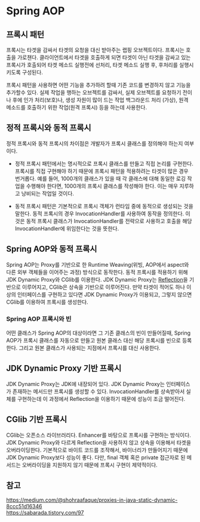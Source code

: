 # Spring AOP

## 프록시 패턴
프록시는 타겟을 감싸서 타겟의 요청을 대신 받아주는 랩핑 오브젝트이다. 프록시는 호출을 가로챈다. 클라이언트에서 타겟을 호출하게 되면 타겟이 아닌 타겟을 감싸고 있는 프록시가 호출되어 타겟 메소드 실행전에 선처리, 타겟 메소드 실행 후, 후처리를 실행시키도록 구성된다.  

프록시 패턴을 사용하면 어떤 기능을 추가하려 할때 기존 코드를 변경하지 않고 기능을 추가할수 있다. 실제 작업을 행하는 오브젝트를 감싸서, 실제 오브젝트를 요청하기 전이나 후에 인가 처리(보호)나, 생성 자원이 많이 드는 작업 백그라운드 처리 (가상), 원격 메소드를 호출하기 위한 작업(원격 프록시) 등을 하는데 사용한다.

## 정적 프록시와 동적 프록시
정적 프록시와 동적 프록시의 차이점은 개발자가 프록시 클래스를 정의해야 하는지 여부이다.

- 정적 프록시 패턴에서는 명시적으로 프록시 클래스를 만들고 직접 논리를 구현한다. 프록시를 직접 구현해야 하기 때문에 프록시 패턴을 적용하려는 타겟이 많은 경우 번거롭다. 예를 들어, 1000개의 클래스가 있을 때 각 클래스에 대해 동일한 로깅 작업을 수행해야 한다면, 1000개의 프록시 클래스를 작성해야 한다. 이는 매우 지루하고 낭비되는 작업일 것이다.

- 동적 프록시 패턴은 기본적으로 프록시 객체가 런타임 중에 동적으로 생성되는 것을 말한다. 동적 프록시의 경우 InvocationHandler를 사용하여 동작을 정의한다. 이것은 동적 프록시 클래스가 InvocationHandler를 전략으로 사용하고 호출을 해당 InvocationHandler에 위임한다는 것을 뜻한다.

## Spring AOP와 동적 프록시
Spring AOP는 Proxy를 기반으로 한 Runtime Weaving(위빙, AOP에서 aspect와 다른 외부 객체들을 이어주는 과정) 방식으로 동작한다. 동적 프록시를 적용하기 위해 JDK Dynamic Proxy와 CGlib를 이용한다. JDK Dynamic Proxy는 [Reflection](https://github.com/yoo-jaein/TIL/blob/main/Java/Reflection.md)을 기반으로 이루어지고, CGlib은 상속을 기반으로 이루어진다. 만약 타겟이 적어도 하나 이상의 인터페이스를 구현하고 있다면 JDK Dynamic Proxy가 이용되고, 그렇지 않으면 CGlib를 이용하여 프록시를 생성한다.    

### Spring AOP 프록시와 빈
어떤 클래스가 Spring AOP의 대상이라면 그 기존 클래스의 빈이 만들어질때, Spring AOP가 프록시 클래스를 자동으로 만들고 원본 클래스 대신 해당 프록시를 빈으로 등록한다. 그리고 원본 클래스가 사용되는 지점에서 프록시를 대신 사용한다.

## JDK Dynamic Proxy 기반 프록시
JDK Dynamic Proxy는 JDK에 내장되어 있다. JDK Dynamic Proxy는 인터페이스가 존재하는 메서드만 프록시를 생성할 수 있다. InvocationHandler를 상속받아서 실체를 구현하는데 이 과정에서 Reflection을 이용하기 때문에 성능이 조금 떨어진다.

## CGlib 기반 프록시
CGlib는 오픈소스 라이브러리다. Enhancer를 바탕으로 프록시를 구현하는 방식이다. JDK Dynamic Proxy와 다르게 Reflection을 사용하지 않고 상속을 이용해서 타겟을 오버라이딩한다. 기본적으로 바이트 코드를 조작해서, 바이너리가 만들어지기 때문에 JDK Dynamic Proxy보다 성능이 좋다. 다만, final 객체 혹은 private 접근자로 된 메서드는 오버라이딩을 지원하지 않기 때문에 프록시 구현이 제약적이다.

## 참고
https://medium.com/@shohraafaque/proxies-in-java-static-dynamic-8ccc51d16346  
https://sabarada.tistory.com/97  
